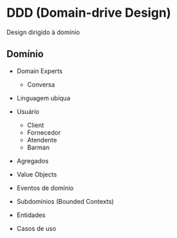 # DDD (Domain-drive Design)

Design dirigido à domínio

## Domínio

- Domain Experts
  - Conversa
- Linguagem ubíqua

- Usuário
  - Client
  - Fornecedor
  - Atendente
  - Barman

- Agregados
- Value Objects
- Eventos de domínio
- Subdomínios (Bounded Contexts)
- Entidades
- Casos de uso